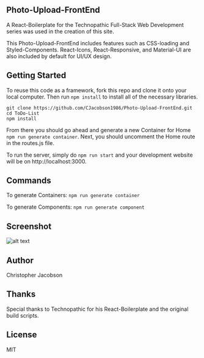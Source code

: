 ## Photo-Upload-FrontEnd

A React-Boilerplate for the Technopathic Full-Stack Web Development series was used in the creation of this site.

This Photo-Upload-FrontEnd includes features such as CSS-loading and Styled-Components. React-Icons, React-Responsive, and Material-UI are also included by default for UI/UX design.

## Getting Started
To reuse this code as a framework, fork this repo and clone it onto your local computer. Then run `npm install` to install all of the necessary libraries.
```
git clone https://github.com/CJacobson1986/Photo-Upload-FrontEnd.git
cd ToDo-List
npm install
```

From there you should go ahead and generate a new Container for Home `npm run generate container`. Next, you should uncomment the Home route in the routes.js file.

To run the server, simply do `npm run start` and your development website will be on http://localhost:3000.


## Commands
To generate Containers:
`npm run generate container`

To generate Components:
`npm run generate component`

## Screenshot
![alt text](http://h4z.it/Image/9941aa_d-Screenshot.PNG "Capture 1")

## Author
Christopher Jacobson

## Thanks
Special thanks to Technopathic for his React-Boilerplate and the original build scripts.

## License
MIT
